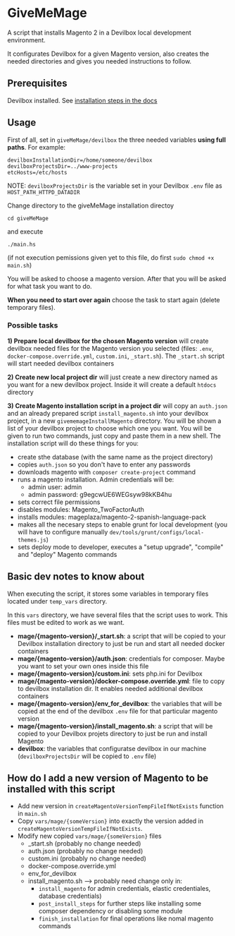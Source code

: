 # GiveMeMage

A script that installs Magento 2 in a Devilbox local development environment.

It configurates Devilbox for a given Magento version, also creates the needed directories and gives you needed instructions to follow.

## Prerequisites

Devilbox installed. See [installation steps in the docs](https://devilbox.readthedocs.io/en/latest/getting-started/install-the-devilbox.html)

## Usage

First of all, set in `giveMeMage/devilbox` the three needed variables **using full paths**. For example:

```
devilboxInstallationDir=/home/someone/devilbox
devilboxProjectsDir=../www-projects
etcHosts=/etc/hosts
```

NOTE: `devilboxProjectsDir` is the variable set in your Devilbox `.env` file as `HOST_PATH_HTTPD_DATADIR`

Change directory to the giveMeMage installation directoy 

```cd giveMeMage``` 

and execute 

```./main.hs``` 

(if not execution pemissions given yet to this file, do first `sudo chmod +x main.sh`)

You will be asked to choose a magento version. After that you will be asked for what task you want to do.

**When you need to start over again** choose the task to start again (delete temporary files).

### Possible tasks

**1) Prepare local devilbox for the chosen Magento version** will create devilbox needed files for the Magento version you selected (files: `.env`, `docker-compose.override.yml`, `custom.ini`, `_start.sh`). The `_start.sh` script will start needed devilbox containers

**2) Create new local project dir** will just create a new directory named as you want for a new devilbox project. Inside it will create a default `htdocs` directory

**3) Create Magento installation script in a project dir** will copy an `auth.json` and an already prepared script `install_magento.sh` into your devilbox project, in a new `givememageInstallMagento` directory. You will be shown a list of your devilbox project to choose which one you want. You will be given to run two commands, just copy and paste them in a new shell.
The installation script will do these things for you:
- create sthe database (with the same name as the project directory)
- copies `auth.json` so you don't have to enter any passwords
- downloads magento with `composer create-project` command
- runs a magento installation. Admin credentials will be:
    - admin user: admin
    - admin password: g9egcwUE6WEGsyw98kKB4hu
- sets correct file permissions
- disables modules: Magento_TwoFactorAuth
- installs modules: mageplaza/magento-2-spanish-language-pack
- makes all the necesary steps to enable grunt for local development (you will have to configure manually `dev/tools/grunt/configs/local-themes.js`)
- sets deploy mode to developer, executes a "setup upgrade", "compile" and "deploy" Magento commands

## Basic dev notes to know about

When executing the script, it stores some variables in temporary files located under `temp_vars` directory.

In this `vars` directory, we have several files that the script uses to work. This files must be edited to work as we want.

- **mage/{magento-version}/_start.sh**: a script that will be copied to your Devilbox installation directory to just be run and start all needed docker containers
- **mage/{magento-version}/auth.json**: credentials for composer. Maybe you want to set your own ones inside this file
- **mage/{magento-version}/custom.ini**: sets php.ini for Devilbox
- **mage/{magento-version}/docker-compose.override.yml**: file to copy to devilbox installation dir. It enables needed additional devilbox containers
- **mage/{magento-version}/env_for_devilbox**: the variables that will be copied at the end of the devilbox `.env` file for that particular magento version
- **mage/{magento-version}/install_magento.sh**: a script that will be copied to your Devilbox projets directory to just be run and install Magento
- **devilbox**: the variables that configuratse devilbox in our machine (`devilboxProjectsDir` will be copied to `.env` file)

## How do I add a new version of Magento to be installed with this script

- Add new version in `createMagentoVersionTempFileIfNotExists` function in `main.sh`
- Copy `vars/mage/{someVersion}` into exactly the version added in `createMagentoVersionTempFileIfNotExists`.
- Modify new copied `vars/mage/{someVersion}` files
    - _start.sh (probably no change needed)
    - auth.json (probably no change needed)
    - custom.ini (probably no change needed)
    - docker-compose.override.yml
    - env_for_devilbox
    - install_magento.sh --> probably need change only in: 
        - `install_magento` for admin credentials, elastic credentiales, database credentials)
        - `post_install_steps` for further steps like installing some composer dependency or disabling some module
        - `finish_installation` for final operations like nomal magento commands
